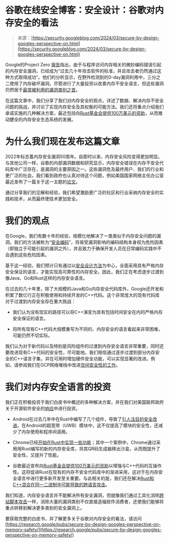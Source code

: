 <!--yml

类别：未分类

日期：2024-05-27 14:44:39

-->

# 谷歌在线安全博客：安全设计：谷歌对内存安全的看法

> 来源：[https://security.googleblog.com/2024/03/secure-by-design-googles-perspective-on.html](https://security.googleblog.com/2024/03/secure-by-design-googles-perspective-on.html)

Google的Project Zero [报告](https://googleprojectzero.blogspot.com/2022/04/the-more-you-know-more-you-know-you.html)指出，由于与程序访问内存相关的微妙编码错误引起的内存安全漏洞，已经成为“过去几十年攻击软件的标准，并且攻击者仍然通过这种方式取得成功”。他们的分析显示，在野外检测到的0-day漏洞利用中，三分之二使用了内存破坏漏洞。尽管进行了大量投资以改善内存不安全语言，但这些漏洞仍然居于[最常被利用的漏洞类别之首](https://cwe.mitre.org/top25/archive/2023/2023_kev_list.html)。

在这篇文章中，我们分享了我们对内存安全的观点，详述了数据、解决内存不安全问题的挑战，并讨论了实现内存安全及其权衡的可能方法。我们还将重点介绍我们承诺实施的几种解决方案，最近包括向[Rust基金会提供100万美元的资助](https://security.googleblog.com/2024/02/improving-interoperability-between-rust-and-c.html)，从而推动健全的内存安全生态系统的发展。

# 为什么我们现在发布这篇文章

2022年标志着内存安全漏洞50周年。自那时以来，内存安全风险变得更加明显。与其他公司一样，谷歌的内部漏洞数据和研究显示，内存安全错误在内存不安全代码库中广泛存在，是漏洞的主要原因之一。这些漏洞危及最终用户、我们的行业和更广泛的社会。我们看到政府也认真对待这个问题，例如美国国家网络主任办公室最近发布了一篇关于这一主题的[论文](https://www.whitehouse.gov/wp-content/uploads/2024/02/Final-ONCD-Technical-Report.pdf)。

通过分享我们的见解和经验，我们希望激励更广泛的社区和行业采纳内存安全的实践和技术，从而最终使技术更加安全。

# 我们的观点

在Google，我们有数十年的经验，规模化地解决了一类类似于内存安全问题的漏洞。我们的方法被称为“[安全编码](https://research.google/pubs/pub53116/)”，将易受漏洞影响的编码结构本身视为危险因素（即独立于可能引起的漏洞之外），并且致力于确保开发人员在日常编码实践中不会遇到这些危险因素。

基于这一经验，我们预计只有通过以[安全设计方法](https://blog.google/technology/safety-security/tackling-cybersecurity-vulnerabilities-through-secure-by-design/)为中心，全面采用具有严格内存安全保证的语言，才能实现高可靠性的内存安全。因此，我们正在考虑逐步过渡到像Java、Go和Rust这样的内存安全语言。

在过去的几十年里，除了大规模的Java和Go内存安全代码库外，Google还开发和积累了数亿行正在积极使用和持续开发的C++代码。这个非常庞大的现有代码库对于过渡到内存安全存在重大挑战：

+   我们认为没有现实的路径可以将C++演变为具有包括时间安全在内的严格内存安全保证的语言。

+   将所有现有C++代码大规模重写为不同的、内存安全的语言看起来非常困难，可能仍然不切实际。

我们认为对于新代码以及特别是风险组件的过渡到内存安全语言非常重要，同时还要改进现有C++代码的安全性，尽可能地。我们相信通过逐步过渡到部分内存安全的C++语言子集，并在可用时增加硬件安全功能，可以实现显著的改进。例如，请参阅我们在GCP网络堆栈中改进[空间安全性的工作](https://bughunters.google.com/blog/6368559657254912/llvm-s-rfc-c-buffer-hardening-at-google)。

# 我们对内存安全语言的投资

我们正在积极投资于我们白皮书中概述的多种解决方案，并在我们对美国联邦政府关于开源软件安全的[响应](https://www.regulations.gov/comment/ONCD-2023-0002-0074)中进行投资。

+   Android在过去几年中在Rust中编写了几个组件，导致了[引人注目的安全改进](https://security.googleblog.com/2022/12/memory-safe-languages-in-android-13.html)。在Android的超宽带（UWB）模块中，这不仅提高了模块的安全性，还减少了内存使用和程序间调用。

+   Chrome已经[开始在Rust中实现一些功能](https://groups.google.com/a/chromium.org/g/chromium-dev/c/UhwVDk4HZFA/m/UAA2D96QBAAJ)；其中一个案例中，Chrome通过采用用Rust编写的新的内存安全库，将其QR码生成器移出沙盒，从而既提升了安全性，又提升了性能。

+   谷歌最近宣布向[Rust基金会提供100万美元的资助](https://security.googleblog.com/2024/02/improving-interoperability-between-rust-and-c.html)以增强与C++代码的互操作性。这将促进Rust在现有的内存不安全代码库中的渐进采用，这对于在内存安全语言中进行更多新开发至关重要。与此相关的是，我们还在解决[Rust和C++混合在同一二进制中可能导致的跨语言攻击](https://bughunters.google.com/blog/4805571163848704/llvm-cfi-and-cross-language-llvm-cfi-support-for-rust)。

我们知道，内存安全语言并不能解决所有安全漏洞，但就像我们通过工具化消除[跨站脚本攻击](https://bughunters.google.com/blog/5896512897417216/a-recipe-for-scaling-security)一样，消除大量的漏洞类别不仅直接造福软件消费者，还使我们能够将重点转移到解决更多类别的安全漏洞上。

要获取完整的白皮书，并了解更多关于谷歌对内存安全的看法，请访问[https://research.google/pubs/secure-by-design-googles-perspective-on-memory-safety/](https://research.google/pubs/secure-by-design-googles-perspective-on-memory-safety/)
